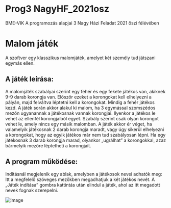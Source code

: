 # Prog3 NagyHF_2021osz
 BME-VIK A programozás alapjai 3 Nagy Házi Feladat 2021 őszi félévében

# Malom játék

A szoftver egy klasszikus malomjáték, amelyet két személy tud játszani egymás ellen.

## A játék leírása:

A malomjáték szabályai szerint egy fehér és egy fekete játékos van, akiknek 9-9 darab korongja van. Először ezeket a korongokat kell elhelyezni a pályán, majd felváltva léptetni kell a korongokat. Mindig a fehér játékos kezd. A játék során akkor alakul ki malom, ha 3 egymással szomszédos mezőn ugyanannak a játékosnak vannak korongjai. Ilyenkor a játékos le vehet az ellenfél korongjaiból egyet. Szabály szerint csak olyan korongot vehet le, amely nincs egy másik malomban. A játék akkor ér véget, ha valamelyik játékosnak 2 darab korongja maradt, vagy úgy sikerül elhelyezni a korongokat, hogy az egyik játékos már nem tud szabályosan lépni. Ha egy játékosnak 3 darab korongja marad, olyankor „ugrálhat” a korongokkal, azaz bármelyik mezőre léptetheti a korongjait.

## A program működése:

Indításnál megjelenik egy ablak, amelyben a játékosok nevei adhatók meg:
Itt a megfelelő szöveges mezőkben megadhatjuk a két játékos nevét.
A „Játék indítása” gombra kattintás után elindul a játék, ahol az itt megadott nevek fognak szerepelni.

![image](https://user-images.githubusercontent.com/100286042/196639452-0f2a3975-7a85-4b2a-aecc-8f0a42e2c798.png)

